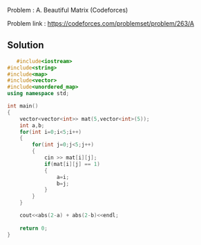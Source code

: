 
Problem : A. Beautiful Matrix (Codeforces)

Problem link : https://codeforces.com/problemset/problem/263/A

## Solution

```C++
   #include<iostream>
#include<string>
#include<map>
#include<vector>
#include<unordered_map>
using namespace std;

int main()
{
    vector<vector<int>> mat(5,vector<int>(5));
    int a,b;
    for(int i=0;i<5;i++)
    {
        for(int j=0;j<5;j++)
        {
            cin >> mat[i][j];
            if(mat[i][j] == 1)
            {
                a=i;
                b=j;
            }
        }
    }

    cout<<abs(2-a) + abs(2-b)<<endl;
    
    return 0;
}

```
